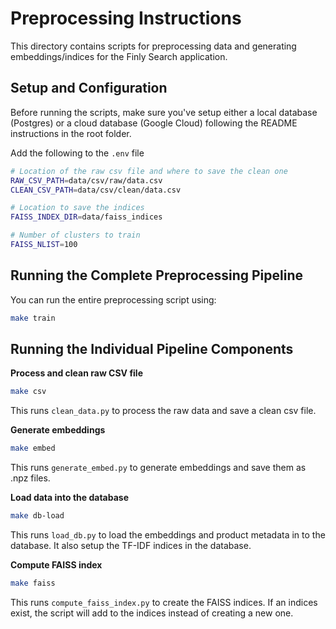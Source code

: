 # Preprocessing Instructions

This directory contains scripts for preprocessing data and generating embeddings/indices for the Finly Search application.

## Setup and Configuration

Before running the scripts, make sure you've setup either a local database (Postgres) or a cloud database (Google Cloud) following the README instructions in the root folder. 

Add the following to the `.env` file

```bash
# Location of the raw csv file and where to save the clean one
RAW_CSV_PATH=data/csv/raw/data.csv
CLEAN_CSV_PATH=data/csv/clean/data.csv

# Location to save the indices
FAISS_INDEX_DIR=data/faiss_indices

# Number of clusters to train
FAISS_NLIST=100
```

## Running the Complete Preprocessing Pipeline

You can run the entire preprocessing script using:
```bash
make train
```

## Running the Individual Pipeline Components

**Process and clean raw CSV file**
```bash
make csv
```
This runs `clean_data.py` to process the raw data and save a clean csv file. 

**Generate embeddings**
```bash
make embed
```
This runs `generate_embed.py` to generate embeddings and save them as .npz files. 

**Load data into the database**
```bash
make db-load
```
This runs `load_db.py` to load the embeddings and product metadata in to the database. It also setup the TF-IDF indices in the database. 

**Compute FAISS index**
```bash
make faiss
```
This runs `compute_faiss_index.py` to create the FAISS indices. If an indices exist, the script will add to the indices instead of creating a new one. 
